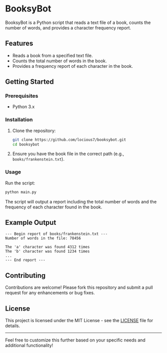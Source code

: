 # BooksyBot

BooksyBot is a Python script that reads a text file of a book, counts the number of words, and provides a character frequency report.

## Features

- Reads a book from a specified text file.
- Counts the total number of words in the book.
- Provides a frequency report of each character in the book.

## Getting Started

### Prerequisites

- Python 3.x

### Installation

1. Clone the repository:
    ```bash
    git clone https://github.com/locious7/booksybot.git
    cd booksybot
    ```

2. Ensure you have the book file in the correct path (e.g., `books/frankenstein.txt`).

### Usage

Run the script:
```bash
python main.py
```

The script will output a report including the total number of words and the frequency of each character found in the book.

## Example Output

```plaintext
--- Begin report of books/frankenstein.txt ---
Number of words in the file: 78456

The 'a' character was found 4312 times
The 'b' character was found 1234 times
...
--- End report ---
```

## Contributing

Contributions are welcome! Please fork this repository and submit a pull request for any enhancements or bug fixes.

## License

This project is licensed under the MIT License - see the [LICENSE](LICENSE) file for details.

---

Feel free to customize this further based on your specific needs and additional functionality!

